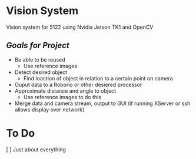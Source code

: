 # Vision System
Vision system for 5122 using Nvidia Jetson TK1 and OpenCV

## *Goals for Project*
* Be able to be reused
    * Use reference images
* Detect desired object 
    * Find loaction of object in relation to a certain point on camera
* Ouput data to a Roborio or other desiered processor
* Approximate distance and angle to object 
    * Use reference images to do this
* Merge data and camera stream, output to GUI (if running XServer or ssh allows display over network)

# To Do
[ ] Just about everything
